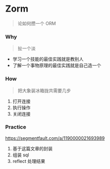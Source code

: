# Zorm

> 论如何攒一个 ORM

### Why

> 扯一个淡

* 学习一个技能的最佳实践就是教别人
* 了解一个事物原理的最佳实践就是自己造一个

### How

> 把大象装冰箱拢共需要几步

1. 打开连接
2. 执行操作
3. 关闭连接

### Practice

https://segmentfault.com/a/1190000021693989

1. 基于这篇文章的封装
2. 组装 sql
3. reflect 处理结果
